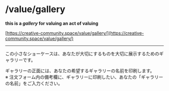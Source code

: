 # /value/gallery

**this is a _gallery_ for valuing an act of valuing**

[https://creative-community.space/value/gallery/](https://creative-community.space/value/gallery/)

___

この小さなショーケースは、あなたが大切にするものを大切に展示するためのギャラリーです。   

ギャラリーの正面には、あなたの希望するギャラリーの名前を印刷します。   
※ 注文フォーム内の備考欄に、ギャラリーに印刷したい、あなたの「ギャラリーの名前」をご入力ください。
